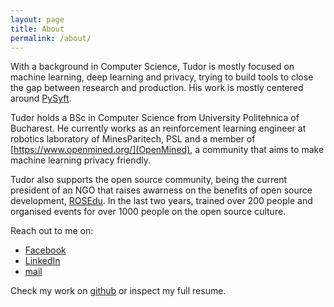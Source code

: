 ```yaml
---
layout: page
title: About
permalink: /about/
---
```


With a background in Computer Science, Tudor is mostly focused on machine learning, deep learning and privacy, trying to build tools to close the gap between research and production. His work is mostly centered around [PySyft](https://github.com/OpenMined/PySyft).

Tudor holds a BSc in Computer Science from University Politehnica of Bucharest. He currently works as an reinforcement learning engineer at robotics laboratory of MinesParitech, PSL and a member of [https://www.openmined.org/](OpenMined), a community that aims to make machine learning privacy friendly.

Tudor also supports the open source community, being the current president of an NGO that raises awarness on the benefits of open source development, [ROSEdu](http://rosedu.org/). In the last two years, trained over 200 people  and organised events for over 1000 people on the open source culture.

Reach out to me on:
* [Facebook](https://www.facebook.com/tudor.cebere/)
* [LinkedIn](https://www.linkedin.com/in/ioan-tudor-cebere-b18b0713a/)
* [mail](mailto:tudorcebere@gmail.com)

Check my work on [github](https://github.com/tudorcebere) or inspect my full resume.
